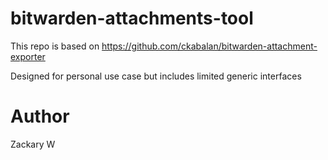 # bitwarden-attachments-tool

This repo is based on https://github.com/ckabalan/bitwarden-attachment-exporter

Designed for personal use case but includes limited generic interfaces

# Author
Zackary W